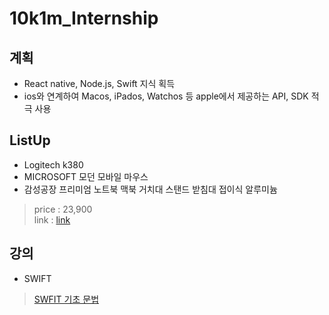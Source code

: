 # 10k1m_Internship


## 계획

* React native, Node.js, Swift 지식 획득
* ios와 연계하여 Macos, iPados, Watchos 등 apple에서 제공하는 API, SDK 적극 사용

## ListUp

- Logitech k380
- MICROSOFT 모던 모바일 마우스
- 감성공장 프리미엄 노트북 맥북 거치대 스탠드 받침대 접이식 알루미늄

> price : 23,900  
> link : [link](https://smartstore.naver.com/gamsungfactorystore/products/6035260575?n_media=27758&n_query=%EB%A7%A5%EB%B6%81%EA%B1%B0%EC%B9%98%EB%8C%80&n_rank=1&n_ad_group=grp-a001-02-000000019791610&n_ad=nad-a001-02-000000160442206&n_campaign_type=2&n_mall_id=ncp_1ntrua_01&n_mall_pid=6035260575&n_ad_group_type=2&NaPm=ct%3Dleqk2dy0%7Cci%3D0yK0003t6e1yNj2EQv0f%7Ctr%3Dpla%7Chk%3D54855f3cd801c2c41068819b457b4cedc1046992)



## 강의
- SWIFT
> [SWFIT 기초 문법](https://www.inflearn.com/course/%EC%A0%95%EB%8C%80%EB%A6%AC-%EC%8A%A4%EC%9C%84%ED%94%84%ED%8A%B8-%EA%B8%B0%EC%B4%88#curriculum)

